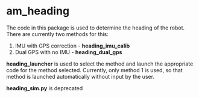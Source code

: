 # am_heading

The code in this package is used to determine the heading of the robot. There are currently two methods for this:
1. IMU with GPS correction - **heading_imu_calib**
2. Dual GPS with no IMU - **heading_dual_gps**

**heading_launcher** is used to select the method and launch the appropriate code for the method selected. Currently, only method 1 is used, so that method is launched automatically without input by the user.

**heading_sim.py** is deprecated
